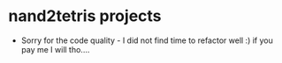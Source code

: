 # nand2tetris projects
- Sorry for the code quality - I did not find time to refactor well :) if you pay me I will tho....